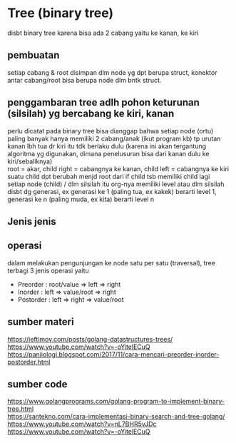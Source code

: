 # Tree (binary tree)
disbt binary tree karena bisa ada 2 cabang yaitu ke kanan, ke kiri
## pembuatan 
setiap cabang & root disimpan dlm node yg dpt berupa struct, konektor antar cabang/root bisa berupa node dlm bntk struct.
## penggambaran tree adlh pohon keturunan (silsilah) yg bercabang ke kiri, kanan
perlu dicatat pada binary tree bisa dianggap bahwa setiap node (ortu) paling banyak hanya memiliki 2 cabang/anak (ikut program kb) tp urutan kanan lbh tua dr kiri itu tdk berlaku dulu (karena ini akan tergantung algoritma yg digunakan, dimana penelusuran bisa dari kanan dulu ke kiri/sebaliknya)<br> 
root = akar, child right = cabangnya ke kanan, child left = cabangnya ke kiri<br>
suatu child dpt berubah menjd root dari if child tsb memiliki child lagi<br>
setiap node (child) / dlm silsilah itu org-nya memiliki level atau dlm silsilah disbt dg generasi, ex generasi ke 1 (paling tua, ex kakek) berarti level 1, generasi ke n (paling muda, ex kita) berarti level n
## Jenis jenis

## operasi
dalam melakukan pengunjungan ke node satu per satu (traversal), tree terbagi 3 jenis operasi yaitu
* Preorder : root/value => left => right 
* Inorder : left => value/root => right
* Postorder : left => right => value/root
## sumber materi
https://ieftimov.com/posts/golang-datastructures-trees/<br>
https://www.youtube.com/watch?v=-oYitelECuQ<br>
https://panjiologi.blogspot.com/2017/11/cara-mencari-preorder-inorder-postorder.html<br>
## sumber code
https://www.golangprograms.com/golang-program-to-implement-binary-tree.html<br>
https://santekno.com/cara-implementasi-binary-search-and-tree-golang/<br>
https://www.youtube.com/watch?v=nL7BHR5vJDc<br>
https://www.youtube.com/watch?v=-oYitelECuQ<br>
